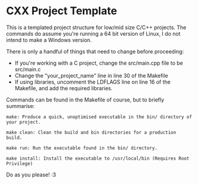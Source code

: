 # CXX Project Template

This is a templated project structure for low/mid size C/C++ projects. The commands do assume you're running a 64 bit version of Linux, I do not intend to make a Windows version.

There is only a handful of things that need to change before proceeding:
- If you're working with a C project, change the src/main.cpp file to be src/main.c
- Change the "your_project_name" line in line 30 of the Makefile
- If using libraries, uncomment the LDFLAGS line on line 16 of the Makefile, and add the required libraries.

Commands can be found in the Makefile of course, but to briefly summarise:

```
make: Produce a quick, unoptimised executable in the bin/ directory of your project.

make clean: Clean the build and bin directories for a production build.

make run: Run the executable found in the bin/ directory. 

make install: Install the executable to /usr/local/bin (Requires Root Privilege)
```

Do as you please! :3
